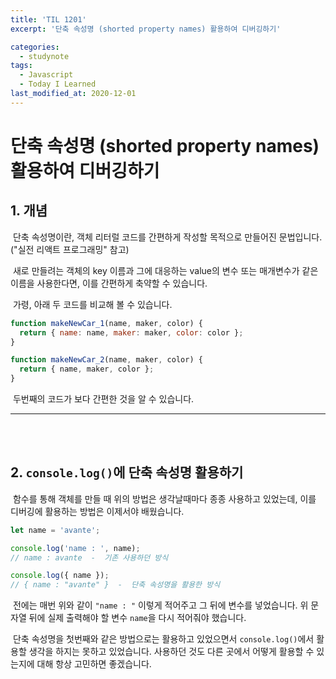 ```yaml
---
title: 'TIL 1201'
excerpt: '단축 속성명 (shorted property names) 활용하여 디버깅하기'

categories:
  - studynote
tags:
  - Javascript
  - Today I Learned
last_modified_at: 2020-12-01
---
```


# 단축 속성명 (shorted property names) 활용하여 디버깅하기

## 1. 개념

&nbsp;단축 속성명이란, 객체 리터럴 코드를 간편하게 작성할 목적으로 만들어진 문법입니다. ("실전 리액트 프로그래밍" 참고)

&nbsp;새로 만들려는 객체의 key 이름과 그에 대응하는 value의 변수 또는 매개변수가 같은 이름을 사용한다면, 이를 간편하게 축약할 수 있습니다.

&nbsp;가령, 아래 두 코드를 비교해 볼 수 있습니다.

```js
function makeNewCar_1(name, maker, color) {
  return { name: name, maker: maker, color: color };
}

function makeNewCar_2(name, maker, color) {
  return { name, maker, color };
}
```

&nbsp;두번째의 코드가 보다 간편한 것을 알 수 있습니다.

---

<br>
<br>

## 2. `console.log()`에 단축 속성명 활용하기

&nbsp;함수를 통해 객체를 만들 때 위의 방법은 생각날때마다 종종 사용하고 있었는데, 이를 디버깅에 활용하는 방법은 이제서야 배웠습니다.

```js
let name = 'avante';

console.log('name : ', name);
// name : avante  -  기존 사용하던 방식

console.log({ name });
// { name : "avante" }  -  단축 속성명을 활용한 방식
```

&nbsp;전에는 매번 위와 같이 `"name : "` 이렇게 적어주고 그 뒤에 변수를 넣었습니다. 위 문자열 뒤에 실제 출력해야 할 변수 `name`을 다시 적어줘야 했습니다.

&nbsp;단축 속성명을 첫번째와 같은 방법으로는 활용하고 있었으면서 `console.log()`에서 활용할 생각을 하지는 못하고 있었습니다. 사용하던 것도 다른 곳에서 어떻게 활용할 수 있는지에 대해 항상 고민하면 좋겠습니다.
